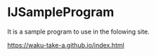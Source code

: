 # IJSampleProgram

It is a sample program to use in the folowing site.

https://waku-take-a.github.io/index.html
